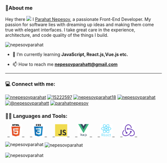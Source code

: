 ### 📙About me
Hey there <img src="https://media.giphy.com/media/hvRJCLFzcasrR4ia7z/giphy.gif" width="25px">
I [Parahat Nepesov](https://linkedin.com/in/nnepesovparahat), a passionate Front-End Developer. My passion for software lies with dreaming up ideas and making them come true with elegant interfaces. I take great care in the experience, architecture, and code quality of the things I build.

<p align="left"> <img src="https://komarev.com/ghpvc/?username=nepesovparahat&label=Profile%20views&color=0e75b6&style=flat" alt="nepesovparahat" /> </p>


- 🌱 I’m currently learning **JavaScript, React.js,Vue.js etc.**

- 📫 How to reach me **nepesovparahatt@gmail.com**

---

<h3 align="left">💻 Connect with me:</h3>
<p align="left">

<a href="https://linkedin.com/in/nnepesovparahat" target="blank"><img align="center" src="https://raw.githubusercontent.com/peterthehan/peterthehan/master/assets/linkedin.svg" alt="nnepesovparahat" height="30" width="30" /></a>
<a href="https://stackoverflow.com/users/15222597" target="blank"><img align="center" src="https://raw.githubusercontent.com/rahuldkjain/github-profile-readme-generator/master/src/images/icons/Social/stack-overflow.svg" alt="15222597" height="30" width="40" /></a>
<a href="https://instagram.com/nepesovparahat18" target="blank"><img align="center" src="https://upload.wikimedia.org/wikipedia/commons/thumb/e/e7/Instagram_logo_2016.svg/1200px-Instagram_logo_2016.svg.png" alt="nepesovparahat18" height="30" width="30" /></a>
<a href="https://twitter.com/nepesovparahat" target="blank"><img align="center" src="https://raw.githubusercontent.com/peterthehan/peterthehan/master/assets/twitter.svg" alt="nepesovparahat" height="30" width="40" /></a>
<a href="https://www.hackerrank.com/nepesovparahatt" target="blank"><img align="center" src="https://upload.wikimedia.org/wikipedia/commons/4/40/HackerRank_Icon-1000px.png" alt="@nepesovparahatt" height="30" width="40" /></a>
<a href="https://codepen.io/parahatnepesov" target="blank"><img align="center" src="https://raw.githubusercontent.com/rahuldkjain/github-profile-readme-generator/master/src/images/icons/Social/codepen.svg" alt="parahatnepesov" height="30" width="40" /></a>
</p>

<h3 align="left">👨‍💻 Languages and Tools:</h3>
<p align="left">
<code> <a href="https://www.w3.org/html/" target="_blank"> <img src="https://raw.githubusercontent.com/devicons/devicon/master/icons/html5/html5-original-wordmark.svg" alt="html5" width="40" height="40"/> </a> </code>
<code> <a href="https://www.w3schools.com/css/" target="_blank"> <img src="https://raw.githubusercontent.com/devicons/devicon/master/icons/css3/css3-original-wordmark.svg" alt="css3" width="40" height="40"/> </a> </code>
<code> <a href="https://developer.mozilla.org/en-US/docs/Web/JavaScript" target="_blank"> <img src="https://raw.githubusercontent.com/devicons/devicon/master/icons/javascript/javascript-original.svg" alt="javascript" width="40" height="40"/> </a> </code>
  <code> <a href="https://vuejs.org/" target="_blank"> <img src="https://raw.githubusercontent.com/devicons/devicon/master/icons/vuejs/vuejs-original-wordmark.svg" alt="vuejs" width="40" height="40"/> </a> </code>
<code> <a href="https://reactjs.org/" target="_blank"> <img src="https://raw.githubusercontent.com/devicons/devicon/master/icons/react/react-original-wordmark.svg" alt="react" width="40" height="40"/> </a> </code>
<code> <a href="https://redux.js.org" target="_blank"> <img src="https://raw.githubusercontent.com/devicons/devicon/master/icons/redux/redux-original.svg" alt="redux" width="40" height="40"/> </a> </code>
</p>

<p><img align="left" src="https://github-readme-stats.vercel.app/api/top-langs?username=nepesovparahat&show_icons=true&theme=dark&locale=en" alt="nepesovparahat" /></p>

<p>&nbsp;<img align="center" src="https://github-readme-stats.vercel.app/api?username=nepesovparahat&show_icons=true&theme=dark&locale=en" alt="nepesovparahat" /></p>

<p><img align="center" src="https://github-readme-streak-stats.herokuapp.com/?user=nepesovparahat&" alt="nepesovparahat" /></p>

<!--
**nepesovparahat/nepesovparahat** is a ✨ _special_ ✨ repository because its `README.md` (this file) appears on your GitHub profile.

Here are some ideas to get you started:

- 🔭 I’m currently working on ...
- 🌱 I’m curr
